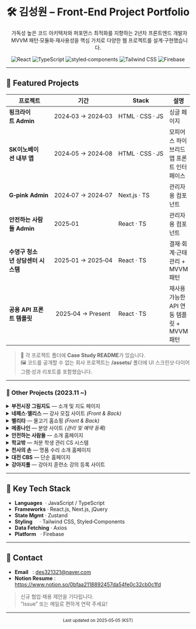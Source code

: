 <!-- README.md ------------------------------------------------------------ -->
<h1 align="center">🛠️ 김성원 – Front‑End Project Portfolio</h1>
<p align="center">
  가독성 높은 코드 아키텍처와 퍼포먼스 최적화를 지향하는 2년차 프론트엔드 개발자<br/>
  MVVM 패턴·모듈화·재사용성을 핵심 가치로 다양한 웹 프로젝트를 설계·구현했습니다.
</p>

<p align="center">
  <!-- 기술 배지 예시: shields.io -->
  <img alt="React" src="https://img.shields.io/badge/React-20232A?logo=react&logoColor=61DAFB&style=for-the-badge"/>
  <img alt="TypeScript" src="https://img.shields.io/badge/TypeScript-3178C6?logo=typescript&logoColor=white&style=for-the-badge"/>
  <img alt="styled‑components" src="https://img.shields.io/badge/styled--components-DB7093?logo=styled-components&logoColor=white&style=for-the-badge"/>
  <img alt="Tailwind CSS" src="https://img.shields.io/badge/Tailwind-06B6D4?logo=tailwindcss&logoColor=white&style=for-the-badge"/>
  <img alt="Firebase" src="https://img.shields.io/badge/Firebase-FFCA28?logo=firebase&logoColor=black&style=for-the-badge"/>
</p>

---

## 📌 Featured Projects
|  프로젝트 | 기간 | Stack | 설명 |
|-----------|------|-------|------|
| **핑크라이트 Admin** | 2024‑03 → 2024‑03 | HTML · CSS · JS | 싱글 페이지 |
| **SK이노베이션 내부 앱** | 2024‑05 → 2024‑08 | HTML · CSS · JS | 모피어스 하이브리드 앱 프론트 인터페이스 |
| **G‑pink Admin** | 2024‑07 → 2024‑07 | Next.js · TS | 관리자용 컴포넌트 |
| **안전하는 사람들 Admin** | 2025‑01 | React · TS | 관리자용 컴포넌트 |
| **수영구 청소년 상담센터 시스템** | 2025‑01 → 2025‑04 | React · TS | 결재·회계·근태 관리 + MVVM패턴 |
| **공용 API 프론트 템플릿** | 2025‑04 → Present | React · TS | 재사용 가능한 API 연동 템플릿 + MVVM패턴 |

> 📂 각 프로젝트 폴더에 **Case Study README**가 있습니다.  
> 🖼️ 코드를 공개할 수 없는 회사 프로젝트는 **/assets/** 폴더에 UI 스크린샷·다이어그램·성과 리포트를 포함했습니다.

---

### 🌱 Other Projects (2023.11 ~)

<details>
<summary><strong>부전시장 그림지도</strong> — 소개 및 지도 페이지</summary>

| 항목 | 내용 |
|------|------|
| **Tech Stack** | React · TypeScript · Google Maps SDK |
| **Description** | 지도 API를 활용한 가이드 페이지 |
| **Link** | [Live Site](http://bl1024.iwinv.net/) |

</details>

<details>
<summary><strong>네패스·엘리스</strong> — 강사 모집 사이트 <em>(Front & Back)</em></summary>

| 항목 | 내용 |
|------|------|
| **Tech Stack** | HTML · CSS · JavaScript · jQuery · PHP |
| **Description** | 채용 정보 게시 및 지원서 관리 |
| **Link** | 관리자 페이지로 비공개 |

</details>

<details>
<summary><strong>벨리타</strong> — 물고기 홈쇼핑 <em>(Front & Back)</em></summary>

| 항목 | 내용 |
|------|------|
| **Tech Stack** | HTML · CSS · JavaScript · jQuery · PHP |
| **Description** | 쇼핑몰 UI 및 백엔드 연동 |
| **Link** | [Live Site](http://bl1024.iwinv.net/) |

</details>

<details>
<summary><strong>메종나인</strong> — 분양 사이트 <em>(관리 및 예약 등록)</em></summary>

| 항목 | 내용 |
|------|------|
| **Tech Stack** | HTML · CSS · JavaScript · jQuery |
| **Description** | 분양 상품 목록 및 예약 기능 |
| **Link** | [Live Site](https://maison9.kr/) |

</details>

<details>
<summary><strong>안전하는 사람들</strong> — 소개 홈페이지</summary>

| 항목 | 내용 |
|------|------|
| **Tech Stack** | HTML · CSS · JavaScript · jQuery · PHP |
| **Description** | 기관 소개 및 문의 폼 구현 |
| **Link** | [Live Site](https://safetyabc.net/) |

</details>

<details>
<summary><strong>학교밖</strong> — 처분 학생 관리 CS 시스템</summary>

| 항목 | 내용 |
|------|------|
| **Tech Stack** | HTML · CSS · JavaScript · jQuery |
| **Description** | 학생 관리 및 보고서 생성 시스템 |
| **Link** | admin으로 비공개 |

</details>

<details>
<summary><strong>천사의 손</strong> — 명품 수리 소개 홈페이지</summary>

| 항목 | 내용 |
|------|------|
| **Tech Stack** | HTML · CSS · JavaScript · jQuery |
| **Description** | 서비스 정보 및 문의 폼 구현 |
| **Link** | [Live Site](https://www.hand1004.com) |

</details>

<details>
<summary><strong>대전 CBS</strong> — 단순 홈페이지</summary>

| 항목 | 내용 |
|------|------|
| **Tech Stack** | HTML · CSS · JavaScript · jQuery |
| **Description** | 정보 제공용 랜딩 페이지 |
| **Link** | [Live Site](https://www.djcbs.co.kr) |

</details>

<details>
<summary><strong>강아지풀</strong> — 강아지 훈련소 강의 등록 사이트</summary>

| 항목 | 내용 |
|------|------|
| **Tech Stack** | HTML · CSS · JavaScript · jQuery · PHP |
| **Description** | 강의 등록 · 결제 기능 구현 |
| **Link** | 서비스 종료 |

</details>


---

## 🧰 Key Tech Stack
- **Languages**&nbsp;&nbsp;· JavaScript / TypeScript  
- **Frameworks**&nbsp;· React.js, Next.js, jQuery  
- **State Mgmt**&nbsp;· Zustand  
- **Styling**&nbsp;&nbsp;&nbsp;&nbsp;&nbsp;· Tailwind CSS, Styled‑Components  
- **Data Fetching** · Axios  
- **Platform**&nbsp;&nbsp;&nbsp;· Firebase

---

## 🤝 Contact
- **Email**&nbsp;&nbsp;&nbsp;: des321321@naver.com  
- **Notion Resume** : <https://www.notion.so/0bfaa2118892457da54fe0c32cb0c1fd>

> 신규 협업·채용 제안을 기다립니다.  
> “Issue” 또는 메일로 편하게 연락 주세요!

---

<p align="center"><sub>Last updated on 2025‑05‑05 (KST)</sub></p>
<!-- -------------------------------------------------------------------- -->
